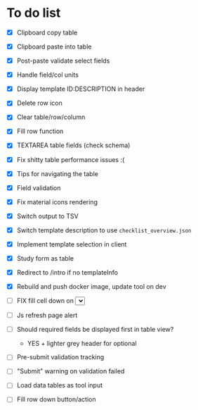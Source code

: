 # To do list

- [x] Clipboard copy table
- [x] Clipboard paste into table
- [x] Post-paste validate select fields
- [x] Handle field/col units
- [x] Display template ID:DESCRIPTION in header
- [x] Delete row icon
- [x] Clear table/row/column
- [x] Fill row function
- [x] TEXTAREA table fields (check schema)

- [x] Fix shitty table performance issues :(

- [x] Tips for navigating the table
- [x] Field validation

- [x] Fix material icons rendering
- [x] Switch output to TSV
- [x] Switch template description to use `checklist_overview.json`
- [x] Implement template selection in client
- [x] Study form as table
- [x] Redirect to /intro if no templateInfo

- [x] Rebuild and push docker image, update tool on dev

- [ ] FIX fill cell down on <select>
- [ ] Js refresh page alert
- [ ] Should required fields be displayed first in table view?
    - YES + lighter grey header for optional
- [ ] Pre-submit validation tracking
- [ ] "Submit" warning on validation failed
- [ ] Load data tables as tool input
- [ ] Fill row down button/action
